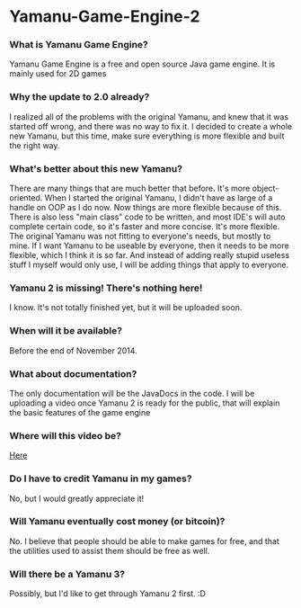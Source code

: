 Yamanu-Game-Engine-2
====================

<h3>What is Yamanu Game Engine?</h3>
Yamanu Game Engine is a free and open source Java game engine. It is mainly used for 2D games

<h3>Why the update to 2.0 already?</h3>
I realized all of the problems with the original Yamanu, and knew that it was started off wrong, and there was no way to fix it. I decided to create a whole new Yamanu, but this time, make sure everything is more flexible and built the right way.

<h3>What's better about this new Yamanu?</h3>
There are many things that are much better that before. It's more object-oriented. When I started the original Yamanu, I didn't have as large of a handle on OOP as I do now. Now things are more flexible because of this. There is also less "main class" code to be written, and most IDE's will auto complete certain code, so it's faster and more concise. It's more flexible. The original Yamanu was not fitting to everyone's needs, but mostly to mine. If I want Yamanu to be useable by everyone, then it needs to be more flexible, which I think it is so far. And instead of adding really stupid useless stuff I myself would only use, I will be adding things that apply to everyone.

<h3>Yamanu 2 is missing! There's nothing here!</h3>
I know. It's not totally finished yet, but it will be uploaded soon.

<h3>When will it be available?</h3>
Before the end of November 2014.

<h3>What about documentation?</h3>
The only documentation will be the JavaDocs in the code. I will be uploading a video once Yamanu 2 is ready for the public, that will explain the basic features of the game engine

<h3>Where will this video be?</h3>
<a href="http://www.youtube.com/TheGandalf1209">Here</a>

<h3>Do I have to credit Yamanu in my games?</h3>
No, but I would greatly appreciate it!

<h3>Will Yamanu eventually cost money (or bitcoin)?</h3>
No. I believe that people should be able to make games for free, and that the utilities used to assist them should be free as well.

<h3>Will there be a Yamanu 3?</h3>
Possibly, but I'd like to get through Yamanu 2 first. :D

